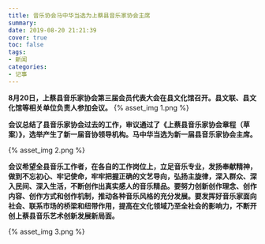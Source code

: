 ```yaml
---
title: 音乐协会马中华当选为上蔡县音乐家协会主席
summary:
date: 2019-08-20 21:21:39
cover: true
toc: false
tags:
- 新闻
categories:
- 记事
---
```


**8月20日，上蔡县音乐家协会第三届会员代表大会在县文化馆召开。县文联、县文化馆等相关单位负责人参加会议。**
{% asset_img 1.png %}

**会议总结了县音乐家协会过去的工作，审议通过了《上蔡县音乐家协会章程（草案）》，选举产生了新一届音协领导机构。马中华当选为新一届县音乐家协会主席。**

{% asset_img 2.png %}

**会议希望全县音乐工作者，在各自的工作岗位上，立足音乐专业，发扬奉献精神，做到不忘初心、牢记使命，牢牢把握正确的文艺导向，弘扬主旋律，深入群众、深入民间、深入生活，不断创作出真实感人的音乐精品。要努力创新创作理念、创作内容、创作方式和创作机制，推动各种音乐风格的充分发展。要发挥好音乐家面向社会、联系市场的桥梁和纽带作用，提高在文化领域乃至全社会的影响力，不断开创上蔡县音乐艺术创新发展新局面。**

{% asset_img 3.png %}